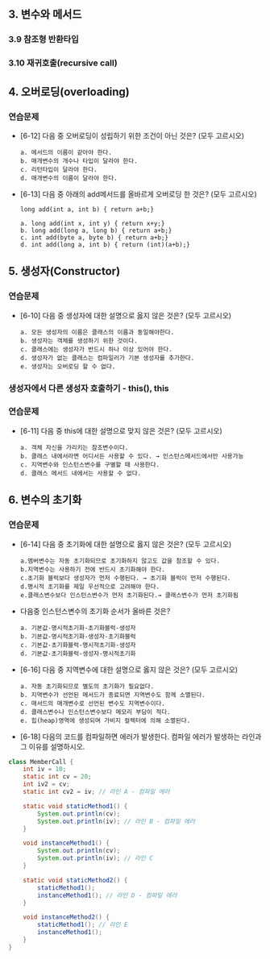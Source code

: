 ## 3. 변수와 메서드

### 3.9 참조형 반환타입


### 3.10 재귀호출(recursive call)


## 4. 오버로딩(overloading)
### 연습문제
* [6-12] 다음 중 오버로딩이 성립하기 위한 조건이 아닌 것은? (모두 고르시오)
  ```
  a. 메서드의 이름이 같아야 한다.
  b. 매개변수의 개수나 타입이 달라야 한다.
  c. 리턴타입이 달라야 한다.
  d. 매개변수의 이름이 달라야 한다.
  ```
* [6-13] 다음 중 아래의 add메서드를 올바르게 오버로딩 한 것은? (모두 고르시오)
  ```
  long add(int a, int b) { return a+b;}
  ```
  ```
  a. long add(int x, int y) { return x+y;}
  b. long add(long a, long b) { return a+b;}
  c. int add(byte a, byte b) { return a+b;}
  d. int add(long a, int b) { return (int)(a+b);}
  ```
## 5. 생성자(Constructor)

### 연습문제
* [6-10] 다음 중 생성자에 대한 설명으로 옳지 않은 것은? (모두 고르시오)
  ```
  a. 모든 생성자의 이름은 클래스의 이름과 동일해야한다.
  b. 생성자는 객체를 생성하기 위한 것이다.
  c. 클래스에는 생성자가 반드시 하나 이상 있어야 한다.
  d. 생성자가 없는 클래스는 컴파일러가 기본 생성자를 추가한다.
  e. 생성자는 오버로딩 할 수 없다.
  ```

### 생성자에서 다른 생성자 호출하기 - this(), this
### 연습문제
* [6-11] 다음 중 this에 대한 설명으로 맞지 않은 것은? (모두 고르시오)
  ```
  a. 객체 자신을 가리키는 참조변수이다.
  b. 클래스 내에서라면 어디서든 사용할 수 있다. → 인스턴스메서드에서만 사용가능
  c. 지역변수와 인스턴스변수를 구별할 때 사용한다.
  d. 클래스 메서드 내에서는 사용할 수 없다.
  ```

## 6. 변수의 초기화

### 연습문제
* [6-14] 다음 중 초기화에 대한 설명으로 옳지 않은 것은? (모두 고르시오)
  ```
  a.멤버변수는 자동 초기화되므로 초기화하지 않고도 값을 참조할 수 있다.
  b.지역변수는 사용하기 전에 반드시 초기화해야 한다.
  c.초기화 블럭보다 생성자가 먼저 수행된다. → 초기화 블럭이 먼저 수행된다.
  d.명시적 초기화를 제일 우선적으로 고려해야 한다.
  e.클래스변수보다 인스턴스변수가 먼저 초기화된다.→ 클래스변수가 먼저 초기화됨
  ```
* 다음중 인스턴스변수의 초기화 순서가 올바른 것은?
  ```
  a. 기본값-명시적초기화-초기화블럭-생성자
  b. 기본값-명시적초기화-생성자-초기화블럭
  c. 기본값-초기화블럭-명시적초기화-생성자
  d. 기본값-초기화블럭-생성자-명시적초기화
  ```
* [6-16] 다음 중 지역변수에 대한 설명으로 옳지 않은 것은? (모두 고르시오)
  ```
  a. 자동 초기화되므로 별도의 초기화가 필요없다.
  b. 지역변수가 선언된 메서드가 종료되면 지역변수도 함께 소멸된다.
  c. 매서드의 매개변수로 선언된 변수도 지역변수이다.
  d. 클래스변수나 인스턴스변수보다 메모리 부담이 적다.
  e. 힙(heap)영역에 생성되며 가비지 컬렉터에 의해 소멸된다.
  ```
* [6-18] 다음의 코드를 컴파일하면 에러가 발생한다. 컴파일 에러가 발생하는 라인과 그
이유를 설명하시오.
```java
class MemberCall {
    int iv = 10;
    static int cv = 20;
    int iv2 = cv;
    static int cv2 = iv; // 라인 A - 컴파일 에러

    static void staticMethod1() {
        System.out.println(cv);
        System.out.println(iv); // 라인 B - 컴파일 에러
    }

    void instanceMethod1() {
        System.out.println(cv);
        System.out.println(iv); // 라인 C
    }

    static void staticMethod2() {
        staticMethod1();
        instanceMethod1(); // 라인 D - 컴파일 에러
    }

    void instanceMethod2() {
        staticMethod1(); // 라인 E
        instanceMethod1();
    }
}
```
